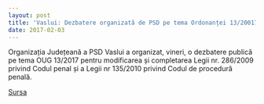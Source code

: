 ```yaml
---
layout: post
title: 'Vaslui: Dezbatere organizată de PSD pe tema Ordonanței 13/20017'
date: 2017-02-03
---
```


Organizația Județeană a PSD Vaslui a organizat, vineri, o dezbatere publică pe tema OUG 13/2017 pentru modificarea și completarea Legii nr. 286/2009 privind Codul penal și a Legii nr 135/2010 privind Codul de procedură penală.


[Sursa](http://www.agerpres.ro/politica/2017/02/03/vaslui-dezbatere-organizata-de-psd-pe-tema-ordonantei-13-20017-20-44-56)

